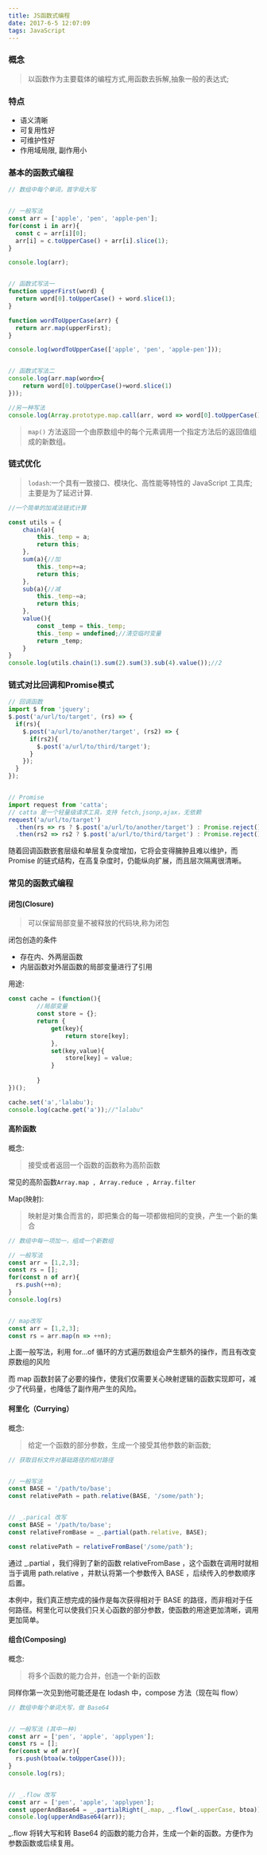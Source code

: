 ```yaml
---
title: JS函数式编程
date: 2017-6-5 12:07:09
tags: JavaScript
---
```


### 概念

> 以函数作为主要载体的编程方式,用函数去拆解,抽象一般的表达式;

### 特点

* 语义清晰
* 可复用性好
* 可维护性好
* 作用域局限, 副作用小

<!--more-->

### 基本的函数式编程
```js
// 数组中每个单词，首字母大写


// 一般写法
const arr = ['apple', 'pen', 'apple-pen'];
for(const i in arr){
  const c = arr[i][0];
  arr[i] = c.toUpperCase() + arr[i].slice(1);
}

console.log(arr);


// 函数式写法一
function upperFirst(word) {
  return word[0].toUpperCase() + word.slice(1);
}

function wordToUpperCase(arr) {
  return arr.map(upperFirst);
}

console.log(wordToUpperCase(['apple', 'pen', 'apple-pen']));


// 函数式写法二
console.log(arr.map(word=>{
	return word[0].toUpperCase()+word.slice(1)
}));

//另一种写法
console.log(Array.prototype.map.call(arr, word => word[0].toUpperCase() + word.slice(1)));
```
>  `map()` 方法返回一个由原数组中的每个元素调用一个指定方法后的返回值组成的新数组。

### 链式优化

> `lodash`:一个具有一致接口、模块化、高性能等特性的 JavaScript 工具库;主要是为了延迟计算.

```js
//一个简单的加减法链式计算

const utils = {
    chain(a){
        this._temp = a;
        return this;
    },
    sum(a){//加
        this._temp+=a;
        return this;
    },
    sub(a){//减
        this._temp-=a;
        return this;
    },
    value(){
        const _temp = this._temp;
        this._temp = undefined;//清空临时变量
        return _temp;
    }
}
console.log(utils.chain(1).sum(2).sum(3).sub(4).value());//2
```

### 链式对比回调和Promise模式
```js
// 回调函数
import $ from 'jquery';
$.post('a/url/to/target', (rs) => {
  if(rs){
    $.post('a/url/to/another/target', (rs2) => {
      if(rs2){
        $.post('a/url/to/third/target');
      }
    });
  }
});


// Promise
import request from 'catta';  
// catta 是一个轻量级请求工具，支持 fetch,jsonp,ajax，无依赖
request('a/url/to/target')
  .then(rs => rs ? $.post('a/url/to/another/target') : Promise.reject())
  .then(rs2 => rs2 ? $.post('a/url/to/third/target') : Promise.reject());

```
随着回调函数嵌套层级和单层复杂度增加，它将会变得臃肿且难以维护，而 Promise 的链式结构，在高复杂度时，仍能纵向扩展，而且层次隔离很清晰。

### 常见的函数式编程

#### 闭包(Closure)
> 可以保留局部变量不被释放的代码块,称为闭包

闭包创造的条件
* 存在内、外两层函数
* 内层函数对外层函数的局部变量进行了引用

用途:
```js
const cache = (function(){
		//局部变量
		const store = {};
		return {
			get(key){
				return store[key];
			},
			set(key,value){
				store[key] = value;
			}
			
		}
})();

cache.set('a','lalabu');
console.log(cache.get('a'));//"lalabu"
```

#### 高阶函数
概念:
> 接受或者返回一个函数的函数称为高阶函数

常见的高阶函数`Array.map , Array.reduce , Array.filter`

Map(映射):
> 映射是对集合而言的，即把集合的每一项都做相同的变换，产生一个新的集合

```js
// 数组中每一项加一，组成一个新数组

// 一般写法
const arr = [1,2,3];
const rs = [];
for(const n of arr){
  rs.push(++n);
}
console.log(rs)


// map改写
const arr = [1,2,3];
const rs = arr.map(n => ++n);

```
上面一般写法，利用 for...of 循环的方式遍历数组会产生额外的操作，而且有改变原数组的风险

而 map 函数封装了必要的操作，使我们仅需要关心映射逻辑的函数实现即可，减少了代码量，也降低了副作用产生的风险。

#### 柯里化（Currying）

概念:
> 给定一个函数的部分参数，生成一个接受其他参数的新函数;

```js
// 获取目标文件对基础路径的相对路径


// 一般写法
const BASE = '/path/to/base';
const relativePath = path.relative(BASE, '/some/path');


// _.parical 改写
const BASE = '/path/to/base';
const relativeFromBase = _.partial(path.relative, BASE);

const relativePath = relativeFromBase('/some/path');

```
通过 _.partial ，我们得到了新的函数 relativeFromBase ，这个函数在调用时就相当于调用 path.relative ，并默认将第一个参数传入 BASE ，后续传入的参数顺序后置。

本例中，我们真正想完成的操作是每次获得相对于 BASE 的路径，而非相对于任何路径。柯里化可以使我们只关心函数的部分参数，使函数的用途更加清晰，调用更加简单。

#### 组合(Composing)
概念:
> 将多个函数的能力合并，创造一个新的函数

同样你第一次见到他可能还是在 lodash 中，compose 方法（现在叫 flow）
```js
// 数组中每个单词大写，做 Base64


// 一般写法 (其中一种)
const arr = ['pen', 'apple', 'applypen'];
const rs = [];
for(const w of arr){
  rs.push(btoa(w.toUpperCase()));
}
console.log(rs);


// _.flow 改写
const arr = ['pen', 'apple', 'applypen'];
const upperAndBase64 = _.partialRight(_.map, _.flow(_.upperCase, btoa));
console.log(upperAndBase64(arr));
```
_.flow 将转大写和转 Base64 的函数的能力合并，生成一个新的函数。方便作为参数函数或后续复用。

